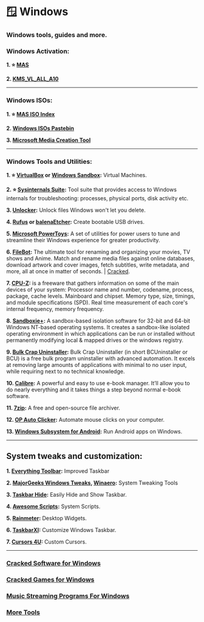 # 🪟 Windows
### Windows tools, guides and more.

### Windows Activation:

**1. ⭐ [MAS](https://github.com/massgravel/Microsoft-Activation-Scripts/)**

**2. [KMS_VL_ALL_A10](https://github.com/abbodi1406/KMS_VL_ALL_AIO)**

***

### Windows ISOs:

**1. ⭐ [MAS ISO Index](https://massgrave.dev/genuine-installation-media.html)**

**2. [Windows ISOs Pastebin](https://pastebin.com/ELUQdsvx)**

**3. [Microsoft Media Creation Tool](https://www.microsoft.com/en-us/software-download/windows10)**

***

### Windows Tools and Utilities:

**1. ⭐ [VirtualBox](https://www.virtualbox.org/) or [Windows Sandbox](https://learn.microsoft.com/en-us/windows/security/application-security/application-isolation/windows-sandbox/windows-sandbox-overview):** Virtual Machines.

**2. ⭐ [Sysinternals Suite](https://learn.microsoft.com/en-us/sysinternals/downloads/sysinternals-suite):** Tool suite that provides access to Windows internals for troubleshooting: processes, physical ports, disk activity etc.

**3. [Unlocker](http://www.softpedia.com/get/System/System-Miscellaneous/Unlocker.shtml):** Unlock files Windows won't let you delete.

**4. [Rufus](https://rufus.akeo.ie/) or [balenaEtcher](https://etcher.balena.io/):**  Create bootable USB drives.

**5. [Microsoft PowerToys](https://docs.microsoft.com/en-gb/windows/powertoys/):**  A set of utilities for power users to tune and streamline their Windows experience for greater productivity.

**6. [FileBot](https://www.filebot.net/):** The ultimate tool for renaming and organizing your movies, TV shows and Anime. Match and rename media files against online databases, download artwork and cover images, fetch subtitles, write metadata, and more, all at once in matter of seconds. | [Cracked](https://www.mediafire.com/file/d7e9ctdnzc971pb/FileBot_4.9.6-portable.rar/file).

**7. [CPU-Z](https://www.cpuid.com/softwares/cpu-z.html):** is a freeware that gathers information on some of the main devices of your system: Processor name and number, codename, process, package, cache levels. Mainboard and chipset. Memory type, size, timings, and module specifications (SPD). Real time measurement of each core's internal frequency, memory frequency.

**8. [Sandboxie+](https://github.com/sandboxie-plus/Sandboxie):** A sandbox-based isolation software for 32-bit and 64-bit Windows NT-based operating systems. It creates a sandbox-like isolated operating environment in which applications can be run or installed without permanently modifying local & mapped drives or the windows registry.

**9. [Bulk Crap Uninstaller](https://www.bcuninstaller.com/):** Bulk Crap Uninstaller (in short BCUninstaller or BCU) is a free bulk program uninstaller with advanced automation. It excels at removing large amounts of applications with minimal to no user input, while requiring next to no technical knowledge.

**10. [Calibre](https://calibre-ebook.com/):** A powerful and easy to use e-book manager. It’ll allow you to do nearly everything and it takes things a step beyond normal e-book software.

**11. [7zip](http://www.7-zip.org/download.html):** A free and open-source file archiver.

**12. [OP Auto Clicker](https://autoclicker.en.uptodown.com/windows):** Automate mouse clicks on your computer.

**13. [Windows Subsystem for Android](https://learn.microsoft.com/en-us/windows/android/wsa/):** Run Android apps on Windows.

***

## System tweaks and customization:

**1. [Everything Toolbar](https://github.com/srwi/EverythingToolbar):** Improved Taskbar

**2. [MajorGeeks Windows Tweaks](https://www.majorgeeks.com/files/details/majorgeeks_registry_tweaks.html), [Winaero](https://winaero.com/):** System Tweaking Tools

**3. [Taskbar Hide](https://www.eusing.com/hidewindows/bosskey.htm):** Easily Hide and Show Taskbar.

**4. [Awesome Scripts](https://github.com/Py-Contributors/awesomeScripts):** System Scripts.

**5. [Rainmeter](https://www.rainmeter.net/):** Desktop Widgets.

**6. [TaskbarXI](https://github.com/ChrisAnd1998/TaskbarXI):** Customize Windows Taskbar.

**7. [Cursors 4U](https://www.cursors-4u.com/):** Custom Cursors.

***

### [Cracked Software for Windows](https://mediasavvy.pages.dev/Wiki/Software.html#software-for-windows-10-11)

### [Cracked Games for Windows](https://mediasavvy.pages.dev/Wiki/Games.html#games-for-windows)

### [Music Streaming Programs For Windows](https://mediasavvy.pages.dev/Wiki/Music.html#best-free-music-streaming-program-for-windows-mac-linux)

### [More Tools](https://mediasavvy.pages.dev/Wiki/Tools.html)









